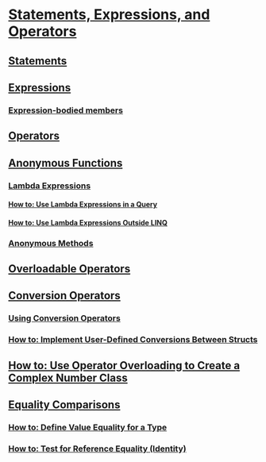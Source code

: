 # [Statements, Expressions, and Operators](index.md)
## [Statements](statements.md)
## [Expressions](expressions.md)
### [Expression-bodied members](expression-bodied-members.md)
## [Operators](operators.md)
## [Anonymous Functions](anonymous-functions.md)
### [Lambda Expressions](lambda-expressions.md)
#### [How to: Use Lambda Expressions in a Query](how-to-use-lambda-expressions-in-a-query.md)
#### [How to: Use Lambda Expressions Outside LINQ](how-to-use-lambda-expressions-outside-linq.md)
### [Anonymous Methods](anonymous-methods.md)
## [Overloadable Operators](overloadable-operators.md)
## [Conversion Operators](conversion-operators.md)
### [Using Conversion Operators](using-conversion-operators.md)
### [How to: Implement User-Defined Conversions Between Structs](how-to-implement-user-defined-conversions-between-structs.md)
## [How to: Use Operator Overloading to Create a Complex Number Class](how-to-use-operator-overloading-to-create-a-complex-number-class.md)
## [Equality Comparisons](equality-comparisons.md)
### [How to: Define Value Equality for a Type](how-to-define-value-equality-for-a-type.md)
### [How to: Test for Reference Equality (Identity)](how-to-test-for-reference-equality-identity.md)
